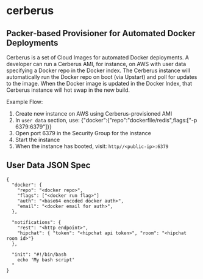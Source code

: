 # cerberus

## Packer-based Provisioner for Automated Docker Deployments

Cerberus is a set of Cloud Images for automated Docker deployments.  A developer can run a Cerberus AMI, for instance, on AWS with user data specifying a Docker repo in the Docker index.  The Cerberus instance will automatically run the Docker repo on boot (via Upstart) and poll for updates to the image.  When the Docker image is updated in the Docker Index, that Cerberus instance will hot swap in the new build.

Example Flow:

1) Create new instance on AWS using Cerberus-provisioned AMI
2) In `user data` section, use: {"docker":{"repo":"dockerfile/redis",flags:["-p 6379:6379"]}}
3) Open port 6379 in the Security Group for the instance
4) Start the instance
5) When the instance has booted, visit: `http//<public-ip>:6379`

## User Data JSON Spec

```
{
  "docker": {
    "repo": "<docker repo>",
    "flags": ["<docker run flag>"]
    "auth": "<base64 encoded docker auth>",
    "email": "<docker email for auth>",
  },

  "notifications": {
    "rest": "<http endpoint>",
    "hipchat": { "token": "<hipchat api token>", "room": "<hipchat room id>"}
  },

  "init": "#!/bin/bash
    echo 'My bash script'
  "
}
```
